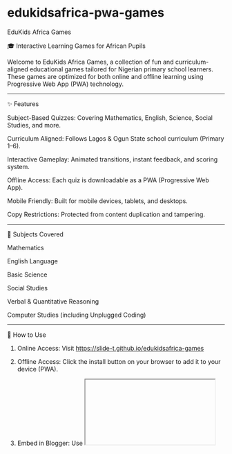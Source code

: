 # edukidsafrica-pwa-games
EduKids Africa Games

🎓 Interactive Learning Games for African Pupils

Welcome to EduKids Africa Games, a collection of fun and curriculum-aligned educational games tailored for Nigerian primary school learners. These games are optimized for both online and offline learning using Progressive Web App (PWA) technology.


---

✨ Features

Subject-Based Quizzes: Covering Mathematics, English, Science, Social Studies, and more.

Curriculum Aligned: Follows Lagos & Ogun State school curriculum (Primary 1–6).

Interactive Gameplay: Animated transitions, instant feedback, and scoring system.

Offline Access: Each quiz is downloadable as a PWA (Progressive Web App).

Mobile Friendly: Built for mobile devices, tablets, and desktops.

Copy Restrictions: Protected from content duplication and tampering.



---

🧠 Subjects Covered

Mathematics

English Language

Basic Science

Social Studies

Verbal & Quantitative Reasoning

Computer Studies (including Unplugged Coding)



---

🚀 How to Use

1. Online Access: Visit https://slide-t.github.io/edukidsafrica-games


2. Offline Access: Click the install button on your browser to add it to your device (PWA).


3. Embed in Blogger: Use <iframe> to embed games directly into Blogger pages.




---

🗂 Folder Structure

Each subject and level will be placed in its own subfolder, e.g.:

/edukidsafrica-games
├── math-level1/
├── math-level2/
├── english-level1/
├── science-level1/
└── shared-assets/


---

📩 Contribution

This project is maintained by Alimi Azeez Olajide. Suggestions, corrections, and curriculum-based question contributions are welcome.


---

📜 License

This content is intended for non-commercial, educational use. All rights reserved.


---

🌍 Powered By

EduKids Africa – Empowering the next generation through accessible education technology.

> "Learning should be fun, accessible, and everywhere."



